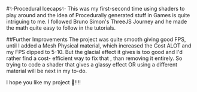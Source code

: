 #✨Procedural Icecaps✨
This was my first-second time using shaders to play around and the idea of Procedurally generated stuff in Games is quite intriguing to me. 
I followed Bruno Simon's ThreeJS Journey and he made the math quite easy to follow in the tutorials.

##Further Improvements
The project was quite smooth giving good FPS, until I added a Mesh Physical material, which increased the Cost ALOT and my FPS dipped to 5-10. 
But the glacial effect it gives is too good and I'd rather find a cost- efficient way to fix that , than removing it entirely.
So trying to code a shader that gives a glassy effect OR using a different material will be next in my to-do.

I hope you like my project 🐳!!!!
